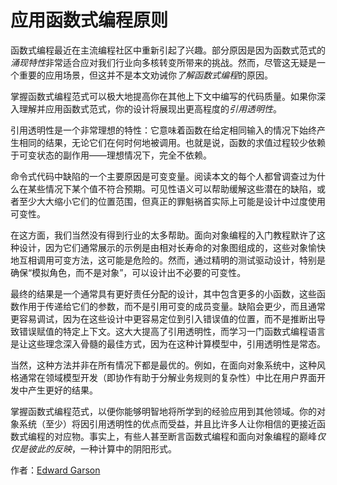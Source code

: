 # 应用函数式编程原则

函数式编程最近在主流编程社区中重新引起了兴趣。部分原因是因为函数式范式的*涌现特性*非常适合应对我们行业向多核转变所带来的挑战。然而，尽管这无疑是一个重要的应用场景，但这并不是本文劝诫你*了解函数式编程*的原因。

掌握函数式编程范式可以极大地提高你在其他上下文中编写的代码质量。如果你深入理解并应用函数式范式，你的设计将展现出更高程度的*引用透明性*。

引用透明性是一个非常理想的特性：它意味着函数在给定相同输入的情况下始终产生相同的结果，无论它们在何时何地被调用。也就是说，函数的求值过程较少依赖于可变状态的副作用——理想情况下，完全不依赖。

命令式代码中缺陷的一个主要原因是可变变量。阅读本文的每个人都曾调查过为什么在某些情况下某个值不符合预期。可见性语义可以帮助缓解这些潜在的缺陷，或者至少大大缩小它们的位置范围，但真正的罪魁祸首实际上可能是设计中过度使用可变性。

在这方面，我们当然没有得到行业的太多帮助。面向对象编程的入门教程默许了这种设计，因为它们通常展示的示例是由相对长寿命的对象图组成的，这些对象愉快地互相调用可变方法，这可能是危险的。然而，通过精明的测试驱动设计，特别是确保“模拟角色，而不是对象”，可以设计出不必要的可变性。

最终的结果是一个通常具有更好责任分配的设计，其中包含更多的小函数，这些函数作用于传递给它们的参数，而不是引用可变的成员变量。缺陷会更少，而且通常更容易调试，因为在这些设计中更容易定位到引入错误值的位置，而不是推断出导致错误赋值的特定上下文。这大大提高了引用透明性，而学习一门函数式编程语言是让这些理念深入骨髓的最佳方式，因为在这种计算模型中，引用透明性是常态。

当然，这种方法并非在所有情况下都是最优的。例如，在面向对象系统中，这种风格通常在领域模型开发（即协作有助于分解业务规则的复杂性）中比在用户界面开发中产生更好的结果。

掌握函数式编程范式，以便你能够明智地将所学到的经验应用到其他领域。你的对象系统（至少）将因引用透明性的优点而受益，并且比许多人让你相信的更接近函数式编程的对应物。事实上，有些人甚至断言函数式编程和面向对象编程的巅峰*仅仅是彼此的反映*，一种计算中的阴阳形式。

作者：[Edward Garson](http://programmer.97things.oreilly.com/wiki/index.php/Edward_Garson)
